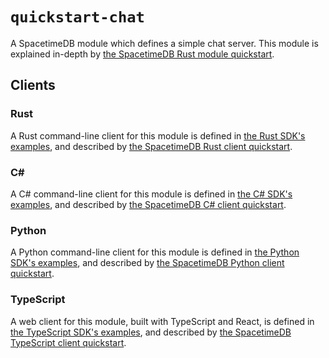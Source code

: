# `quickstart-chat`

A SpacetimeDB module which defines a simple chat server. This module is explained in-depth by [the SpacetimeDB Rust module quickstart](https://spacetimedb.com/docs/server-languages/rust/rust-module-quickstart-guide).

## Clients

### Rust

A Rust command-line client for this module is defined in [the Rust SDK's examples](/crates/sdk/examples/quickstart-chat), and described by [the SpacetimeDB Rust client quickstart](https://spacetimedb.com/docs/client-languages/rust/rust-sdk-quickstart-guide).

### C#

A C# command-line client for this module is defined in [the C# SDK's examples](https://github.com/clockworklabs/spacetimedb-csharp-sdk/tree/master/examples/quickstart/client), and described by [the SpacetimeDB C# client quickstart](https://spacetimedb.com/docs/client-languages/csharp-sdk/csharp-sdk-quickstart-guide).

### Python

A Python command-line client for this module is defined in [the Python SDK's examples](https://github.com/clockworklabs/spacetimedb-python-sdk/tree/master/examples/quickstart/client), and described by [the SpacetimeDB Python client quickstart](https://spacetimedb.com/docs/client-languages/python/python-sdk-quickstart-guide).

### TypeScript


A web client for this module, built with TypeScript and React, is defined in [the TypeScript SDK's examples](https://github.com/spacetimedb-typescript-sdk/tree/master/examples/quickstart/client), and described by [the SpacetimeDB TypeScript client quickstart](https://spacetimedb.com/docs/client-languages/typescript/typescript-sdk-quickstart-guide).
